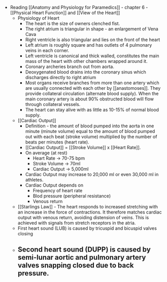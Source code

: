 - Reading [[Anatomy and Physiology for Paramedics]] - chapter 6 - [[Physical Heart Function]] and [[View of the Heart]]
	- Physiology of Heart
		- The heart is the size of owners clenched fist.
		- The right atrium is triangular in shape - an enlargement of Vena Cava
		- Right ventricle is also triangular and lies on the front of the heart
		- Left atrium is roughly square and has outlets of 4 pulmonary veins in each corner.
		- Left ventricle is canonical and thick walled, constitutes the main mass of the heart with other chambers wrapped around it.
		- Coronary archeries branch out from aorta.
		- Deoxygenated blood drains into the coronary sinus which discharges directly to right atrium
		- Most organs receive branches from more than one artery which are usually connected with each other by [[anastomoses]]. They provide collateral circulation (alternate blood supply). When the main coronary artery is about 90% obstructed blood will flow through collateral vessels.
		- The heart can stay alive with as little as 10-15% of normal blood supply.
	- [[Cardiac Output]]
		- Definition - the amount of blood pumped into the aorta in one minute (minute volume) equal to the amount of blood pumped out with each beat (stroke volume) multiplied by the number of beats per minutes (heart rate).
		- [[Cardiac Output]] = [[Stroke Volume]] x [[Heart Rate]].
		- On average (at rest)
			- Heart Rate -> 70-75 bpm
			- Stroke Volume -> 70ml
			- Cardiac Output -> 5,000ml
		- Cardiac Output may increase to 20,000 ml or even 30,000 ml in athletes.
		- Cardiac Output depends on
			- Frequency of heart rate
			- Blod pressure (peripheral resistance)
			- Venous return
	- [[Starlings Law]] - The heart responds to increased stretching with an increase in the force of contractions. It therefore matches cardiac output with venous return, avoiding distension of veins. This is achieved with signals from stretch receptors in the atria.
	- First heart sound (LUB) is caused by tricuspid and bicuspid valves closing
	- Second heart sound (DUPP) is caused by semi-lunar aortic and pulmonary artery valves snapping closed due to back pressure.
		-